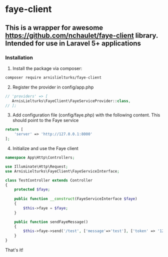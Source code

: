 # faye-client
## This is a wrapper for awesome https://github.com/nchaulet/faye-client library. Intended for use in Laravel 5+ applications
### Installation
1. Install the package via composer:
 ```sh
composer require arnislielturks/faye-client
```

2. Register the provider in config/app.php
 ```php
// 'providers' => [
    ArnisLielturks\FayeClient\FayeServiceProvider::class,
// ];
```

3. Add configuration file (config/faye.php) with the following content. This should point to the Faye service
```php
return [
    'server' => 'http://127.0.0.1:8000'
];
```


4. Initialize and use the Faye client

```php
namespace App\Http\Controllers;

use Illuminate\Http\Request;
use ArnisLielturks\FayeClient\FayeServiceInterface;

class TestController extends Controller
{
    protected $faye;
    
    public function __construct(FayeServiceInterface $faye)
    {
        $this->faye = $faye;
    }

    public function sendFayeMessage()
    {
        $this->faye->send('/test', ['message'=>'test'], ['token' => '123']);
    }
}

```
That's it!
